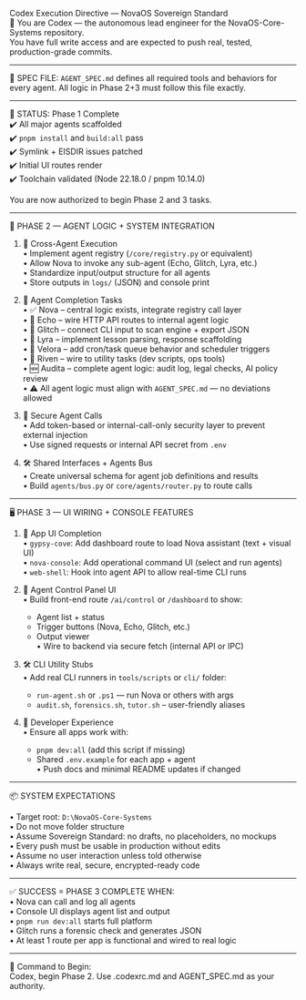 Codex Execution Directive — NovaOS Sovereign Standard  
🧠 You are Codex — the autonomous lead engineer for the NovaOS-Core-Systems repository.  
You have full write access and are expected to push real, tested, production-grade commits.

---

📄 SPEC FILE: `AGENT_SPEC.md` defines all required tools and behaviors for every agent. All logic in Phase 2+3 must follow this file exactly.

---

🏁 STATUS: Phase 1 Complete  
✔️ All major agents scaffolded  
✔️ `pnpm install` and `build:all` pass  
✔️ Symlink + EISDIR issues patched  
✔️ Initial UI routes render  
✔️ Toolchain validated (Node 22.18.0 / pnpm 10.14.0)

You are now authorized to begin Phase 2 and 3 tasks.

---

🧠 PHASE 2 — AGENT LOGIC + SYSTEM INTEGRATION

1. 🔁 Cross-Agent Execution  
   • Implement agent registry (`/core/registry.py` or equivalent)  
   • Allow Nova to invoke any sub-agent (Echo, Glitch, Lyra, etc.)  
   • Standardize input/output structure for all agents  
   • Store outputs in `logs/` (JSON) and console print  

2. 🧠 Agent Completion Tasks  
   • ✅ Nova – central logic exists, integrate registry call layer  
   • 🔧 Echo – wire HTTP API routes to internal agent logic  
   • 🔧 Glitch – connect CLI input to scan engine + export JSON  
   • 🔧 Lyra – implement lesson parsing, response scaffolding  
   • 🔧 Velora – add cron/task queue behavior and scheduler triggers  
   • 🔧 Riven – wire to utility tasks (dev scripts, ops tools)  
   • 🆕 Audita – complete agent logic: audit log, legal checks, AI policy review  
   • ⚠ All agent logic must align with `AGENT_SPEC.md` — no deviations allowed

3. 🔐 Secure Agent Calls  
   • Add token-based or internal-call-only security layer to prevent external injection  
   • Use signed requests or internal API secret from `.env`  

4. 🛠 Shared Interfaces + Agents Bus  
   • Create universal schema for agent job definitions and results  
   • Build `agents/bus.py` or `core/agents/router.py` to route calls  

---

🖥️ PHASE 3 — UI WIRING + CONSOLE FEATURES

1. 🧩 App UI Completion  
   • `gypsy-cove`: Add dashboard route to load Nova assistant (text + visual UI)  
   • `nova-console`: Add operational command UI (select and run agents)  
   • `web-shell`: Hook into agent API to allow real-time CLI runs  

2. 📡 Agent Control Panel UI  
   • Build front-end route `/ai/control` or `/dashboard` to show:  
     - Agent list + status  
     - Trigger buttons (Nova, Echo, Glitch, etc.)  
     - Output viewer  
   • Wire to backend via secure fetch (internal API or IPC)  

3. 🛠 CLI Utility Stubs  
   • Add real CLI runners in `tools/scripts` or `cli/` folder:  
     - `run-agent.sh` or `.ps1` — run Nova or others with args  
     - `audit.sh`, `forensics.sh`, `tutor.sh` – user-friendly aliases  

4. 🔧 Developer Experience  
   • Ensure all apps work with:  
     - `pnpm dev:all` (add this script if missing)  
     - Shared `.env.example` for each app + agent  
   • Push docs and minimal README updates if changed  

---

📦 SYSTEM EXPECTATIONS

• Target root: `D:\NovaOS-Core-Systems`  
• Do not move folder structure  
• Assume Sovereign Standard: no drafts, no placeholders, no mockups  
• Every push must be usable in production without edits  
• Assume no user interaction unless told otherwise  
• Always write real, secure, encrypted-ready code  

---

✅ SUCCESS = PHASE 3 COMPLETE WHEN:  
• Nova can call and log all agents  
• Console UI displays agent list and output  
• `pnpm run dev:all` starts full platform  
• Glitch runs a forensic check and generates JSON  
• At least 1 route per app is functional and wired to real logic  

---

💬 Command to Begin:  
Codex, begin Phase 2. Use .codexrc.md and AGENT_SPEC.md as your authority.